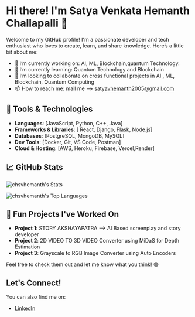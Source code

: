 # Hi there! I'm Satya Venkata Hemanth Challapalli 👋

Welcome to my GitHub profile! I'm a passionate developer and tech enthusiast who loves to create, learn, and share knowledge. Here’s a little bit about me:

* 🔭 I’m currently working on: AI, ML, Blockchain,quantum Technology.
* 🌱 I’m currently learning: Quantum Technology and Blockchain
* 👯 I’m looking to collaborate on cross functional projects in AI , ML, Blockchain, Quantum Computing
* 📫 How to reach me: mail me --> satyavhemanth2005@gmail.com


## 🔧 Tools & Technologies

* **Languages**: \[JavaScript, Python, C++, Java]
* **Frameworks & Libraries**: \[ React, Django, Flask, Node.js]
* **Databases**: \[PostgreSQL, MongoDB, MySQL]
* **Dev Tools**: \[Docker, Git, VS Code, Postman]
* **Cloud & Hosting**: \[AWS, Heroku, Firebase, Vercel,Render]

## 📈 GitHub Stats

![chsvhemanth's Stats](https://github-readme-stats.vercel.app/api?username=chsvhemanth&theme=dracula&show_icons=true&hide_border=false&count_private=true)

![chsvhemanth's Top Languages](https://github-readme-stats.vercel.app/api/top-langs/?username=chsvhemanth&theme=dracula&show_icons=true&hide_border=false&layout=compact)


## 🎉 Fun Projects I've Worked On

* **Project 1**: STORY AKSHAYAPATRA --> AI Based screenplay and story developer
* **Project 2**: 2D VIDEO TO 3D VIDEO Converter using MiDaS for Depth Estimation
* **Project 3**: Grayscale to RGB Image Converter using Auto Encoders

Feel free to check them out and let me know what you think! 😄

## Let's Connect!

You can also find me on:

* [LinkedIn](https://www.linkedin.com/in/satya-venkata-hemanth-challapalli-3aa6b9251/)


